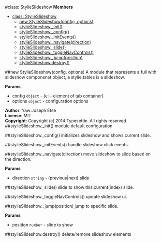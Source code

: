 <a name="StylieSlideshow"></a>
#class: StylieSlideshow
**Members**

* [class: StylieSlideshow](#StylieSlideshow)
  * [new StylieSlideshow(config, options)](#new_StylieSlideshow)
  * [stylieSlideshow._init()](#StylieSlideshow#_init)
  * [stylieSlideshow._config()](#StylieSlideshow#_config)
  * [stylieSlideshow._initEvents()](#StylieSlideshow#_initEvents)
  * [stylieSlideshow._navigate(direction)](#StylieSlideshow#_navigate)
  * [stylieSlideshow._slide()](#StylieSlideshow#_slide)
  * [stylieSlideshow._toggleNavControls()](#StylieSlideshow#_toggleNavControls)
  * [stylieSlideshow._jump(position)](#StylieSlideshow#_jump)
  * [stylieSlideshow.destroy()](#StylieSlideshow#destroy)

<a name="new_StylieSlideshow"></a>
##new StylieSlideshow(config, options)
A module that represents a full with slideshow componenet object, a stylie.tables is a slideshow.

**Params**

- config `object` - {el -  element of tab container}  
- options `object` - configuration options  

**Author**: Yaw Joseph Etse  
**License**: MIT  
**Copyright**: Copyright (c) 2014 Typesettin. All rights reserved.  
<a name="StylieSlideshow#_init"></a>
##stylieSlideshow._init()
module default configuration

<a name="StylieSlideshow#_config"></a>
##stylieSlideshow._config()
initializes slideshow and shows current slide.

<a name="StylieSlideshow#_initEvents"></a>
##stylieSlideshow._initEvents()
handle slideshow click events.

<a name="StylieSlideshow#_navigate"></a>
##stylieSlideshow._navigate(direction)
move slideshow to slide based on the direction.

**Params**

- direction `string` - (previous|next) slide  

<a name="StylieSlideshow#_slide"></a>
##stylieSlideshow._slide()
slide to show this.current(index) slide.

<a name="StylieSlideshow#_toggleNavControls"></a>
##stylieSlideshow._toggleNavControls()
update slideshow ui.

<a name="StylieSlideshow#_jump"></a>
##stylieSlideshow._jump(position)
jump to specific slide.

**Params**

- position `number` - slide to show  

<a name="StylieSlideshow#destroy"></a>
##stylieSlideshow.destroy()
delete/remove slideshow elements

